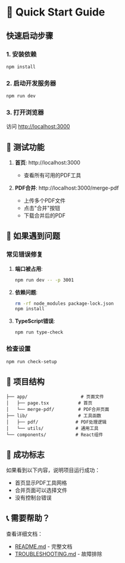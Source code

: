# 🚀 Quick Start Guide

## 快速启动步骤

### 1. 安装依赖
```bash
npm install
```

### 2. 启动开发服务器
```bash
npm run dev
```

### 3. 打开浏览器
访问 [http://localhost:3000](http://localhost:3000)

## 🎯 测试功能

1. **首页**: http://localhost:3000
   - 查看所有可用的PDF工具

2. **PDF合并**: http://localhost:3000/merge-pdf
   - 上传多个PDF文件
   - 点击"合并"按钮
   - 下载合并后的PDF

## 🔧 如果遇到问题

### 常见错误修复

1. **端口被占用**:
   ```bash
   npm run dev -- -p 3001
   ```

2. **依赖问题**:
   ```bash
   rm -rf node_modules package-lock.json
   npm install
   ```

3. **TypeScript错误**:
   ```bash
   npm run type-check
   ```

### 检查设置
```bash
npm run check-setup
```

## 📁 项目结构

```
├── app/                    # 页面文件
│   ├── page.tsx           # 首页
│   └── merge-pdf/         # PDF合并页面
├── lib/                   # 工具函数
│   ├── pdf/              # PDF处理逻辑
│   └── utils/            # 通用工具
└── components/           # React组件
```

## 🎉 成功标志

如果看到以下内容，说明项目运行成功：
- 首页显示PDF工具网格
- 合并页面可以选择文件
- 没有控制台错误

## 📞 需要帮助？

查看详细文档：
- [README.md](./README.md) - 完整文档
- [TROUBLESHOOTING.md](./TROUBLESHOOTING.md) - 故障排除